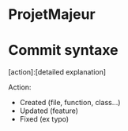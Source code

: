 # ProjetMajeur

# Commit syntaxe
\[action\]:\[detailed explanation\]

Action:
- Created (file, function, class...)
- Updated (feature)
- Fixed (ex typo)
